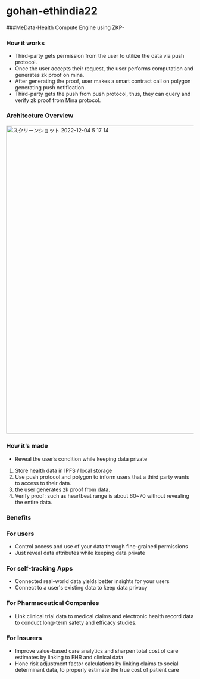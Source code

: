 # gohan-ethindia22

###MeData-Health Compute Engine using ZKP-

### How it works

- Third-party gets permission from the user to utilize the data via push protocol.
- Once the user accepts their request, the user performs computation and generates zk proof on mina.
- After generating the proof, user makes a smart contract call on polygon generating push notification.
- Third-party gets the push from push protocol, thus, they can query and verify zk proof from Mina protocol.

### Architecture Overview

<img width="827" alt="スクリーンショット 2022-12-04 5 17 14" src="https://user-images.githubusercontent.com/117018140/205467565-aa8271c4-72ab-4edb-8dd6-f798cfa59091.png">

### How it’s made
-  Reveal the user’s condition while keeping data private
1. Store health data in IPFS / local storage
2. Use push protocol and polygon to inform users that a third party wants to access to their data.
3. the user generates zk proof from data.
4. Verify proof: such as heartbeat range is about 60~70 without revealing the entire data.

### Benefits

### For users

- Control access and use of your data through fine-grained permissions
- Just reveal data attributes while keeping data private

### For self-tracking Apps

- Connected real-world data yields better insights for your users
- Connect to a user's existing data to keep data privacy

### For Pharmaceutical Companies

- Link clinical trial data to medical claims and electronic health record data to conduct long-term safety and efficacy studies.

### For Insurers

- Improve value-based care analytics and sharpen total cost of care estimates by linking to EHR and clinical data
- Hone risk adjustment factor calculations by linking claims to social determinant data, to properly estimate the true cost of patient care
